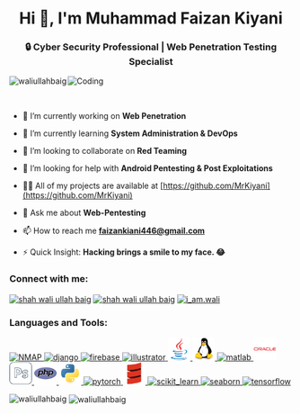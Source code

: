 <!-- ![MasterHead](https://www.google.com/url?sa=i&url=https%3A%2F%2Fgiphy.com%2Fgifs%2FSandiaLabs-cyber-security-cybersecurity-RDZo7znAdn2u7sAcWH&psig=AOvVaw1gJYPNKCMUdMtgxZlhsF73&ust=1705645757783000&source=images&cd=vfe&opi=89978449&ved=0CBIQjRxqFwoTCIDbvOGn5oMDFQAAAAAdAAAAABAI) -->

<h1 align="center">Hi 👋, I'm Muhammad Faizan Kiyani</h1>
<h3 align="center">🔒 Cyber Security Professional | Web Penetration Testing Specialist </h3>

<img align="right" alt="Coding" width="400" src="https://cdn.dribbble.com/users/1162077/screenshots/3848914/programmer.gif">

<p align="left"> <img src="https://komarev.com/ghpvc/?username=waliullahbaig&label=Profile%20views&color=0e75b6&style=flat" alt="waliullahbaig" /> </p>

<p align="left"> <a href="https://twitter.com/" target="blank"><img src="https://img.shields.io/twitter/follow/?logo=twitter&style=for-the-badge" alt="" /></a> </p>

- 🔭 I’m currently working on **Web Penetration**

- 🌱 I’m currently learning **System Administration & DevOps**

- 👯 I’m looking to collaborate on **Red Teaming**

- 🤝 I’m looking for help with **Android Pentesting & Post Exploitations**

- 👨‍💻 All of my projects are available at [https://github.com/MrKiyani](https://github.com/MrKiyani)

- 💬 Ask me about **Web-Pentesting**

- 📫 How to reach me **faizankiani446@gmail.com**

- ⚡ Quick Insight: **Hacking brings a smile to my face. 😂**

<h3 align="left">Connect with me:</h3>

<p align="left">
<a href="https://www.linkedin.com/in/muhammad-faizan-kiyani01/" target="blank"><img align="center" src="https://raw.githubusercontent.com/rahuldkjain/github-profile-readme-generator/master/src/images/icons/Social/linked-in-alt.svg" alt="shah wali ullah baig" height="30" width="40" /></a> 
<a href="https://www.facebook.com/faizankiani.faizankiani.7" target="blank"><img align="center" src="https://raw.githubusercontent.com/rahuldkjain/github-profile-readme-generator/master/src/images/icons/Social/facebook.svg" alt="shah wali ullah baig" height="30" width="40" /></a>
<a href="https://www.instagram.com/kiyanifaizan786/" target="blank"><img align="center" src="https://raw.githubusercontent.com/rahuldkjain/github-profile-readme-generator/master/src/images/icons/Social/instagram.svg" alt="i_am.wali" height="30" width="40" /></a>
</p>

<h3 align="left">Languages and Tools:</h3>
  <p align="left"> <a href="https://nmap.org/" target="_blank" rel="noreferrer"> <img src="https://www.google.com/url?sa=i&url=https%3A%2F%2Fwww.vhv.rs%2Fviewpic%2FTTTmohx_nmap-logo-hd-png-download%2F&psig=AOvVaw12nvsBP7yaX7IbeKNSZxtc&ust=1706166509794000&source=images&cd=vfe&opi=89978449&ved=0CBMQjRxqFwoTCJiS69i79YMDFQAAAAAdAAAAABAP" alt="NMAP" width="40" height="40"/> </a> <a href="https://www.djangoproject.com/" target="_blank" rel="noreferrer"> <img src="https://cdn.worldvectorlogo.com/logos/django.svg" alt="django" width="40" height="40"/> </a> <a href="https://firebase.google.com/" target="_blank" rel="noreferrer"> <img src="https://www.vectorlogo.zone/logos/firebase/firebase-icon.svg" alt="firebase" width="40" height="40"/> </a> <a href="https://www.adobe.com/in/products/illustrator.html" target="_blank" rel="noreferrer"> <img src="https://www.vectorlogo.zone/logos/adobe_illustrator/adobe_illustrator-icon.svg" alt="illustrator" width="40" height="40"/> </a> <a href="https://www.java.com" target="_blank" rel="noreferrer"> <img src="https://raw.githubusercontent.com/devicons/devicon/master/icons/java/java-original.svg" alt="java" width="40" height="40"/> </a> <a href="https://www.linux.org/" target="_blank" rel="noreferrer"> <img src="https://raw.githubusercontent.com/devicons/devicon/master/icons/linux/linux-original.svg" alt="linux" width="40" height="40"/> </a> <a href="https://www.mathworks.com/" target="_blank" rel="noreferrer"> <img src="https://upload.wikimedia.org/wikipedia/commons/2/21/Matlab_Logo.png" alt="matlab" width="40" height="40"/> </a> <a href="https://www.oracle.com/" target="_blank" rel="noreferrer"> <img src="https://raw.githubusercontent.com/devicons/devicon/master/icons/oracle/oracle-original.svg" alt="oracle" width="40" height="40"/> </a> <a href="https://www.photoshop.com/en" target="_blank" rel="noreferrer"> <img src="https://raw.githubusercontent.com/devicons/devicon/master/icons/photoshop/photoshop-line.svg" alt="photoshop" width="40" height="40"/> </a> <a href="https://www.php.net" target="_blank" rel="noreferrer"> <img src="https://raw.githubusercontent.com/devicons/devicon/master/icons/php/php-original.svg" alt="php" width="40" height="40"/> </a> <a href="https://www.python.org" target="_blank" rel="noreferrer"> <img src="https://raw.githubusercontent.com/devicons/devicon/master/icons/python/python-original.svg" alt="python" width="40" height="40"/> </a> <a href="https://pytorch.org/" target="_blank" rel="noreferrer"> <img src="https://www.vectorlogo.zone/logos/pytorch/pytorch-icon.svg" alt="pytorch" width="40" height="40"/> </a> <a href="https://www.scala-lang.org" target="_blank" rel="noreferrer"> <img src="https://raw.githubusercontent.com/devicons/devicon/master/icons/scala/scala-original.svg" alt="scala" width="40" height="40"/> </a> <a href="https://scikit-learn.org/" target="_blank" rel="noreferrer"> <img src="https://upload.wikimedia.org/wikipedia/commons/0/05/Scikit_learn_logo_small.svg" alt="scikit_learn" width="40" height="40"/> </a> <a href="https://seaborn.pydata.org/" target="_blank" rel="noreferrer"> <img src="https://seaborn.pydata.org/_images/logo-mark-lightbg.svg" alt="seaborn" width="40" height="40"/> </a> <a href="https://www.tensorflow.org" target="_blank" rel="noreferrer"> <img src="https://www.vectorlogo.zone/logos/tensorflow/tensorflow-icon.svg" alt="tensorflow" width="40" height="40"/> </a> </p>

<p><img align="left" src="https://github-readme-stats.vercel.app/api/top-langs?username=waliullahbaig&show_icons=true&locale=en&layout=compact" alt="waliullahbaig" /></p>

<p>&nbsp;<img align="center" src="https://github-readme-stats.vercel.app/api?username=waliullahbaig&show_icons=true&locale=en" alt="waliullahbaig" /></p>
